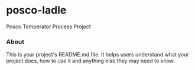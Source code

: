 posco-ladle
===========

Posco Temperator Process Project

### About

This is your project's README.md file. It helps users understand what your
project does, how to use it and anything else they may need to know.